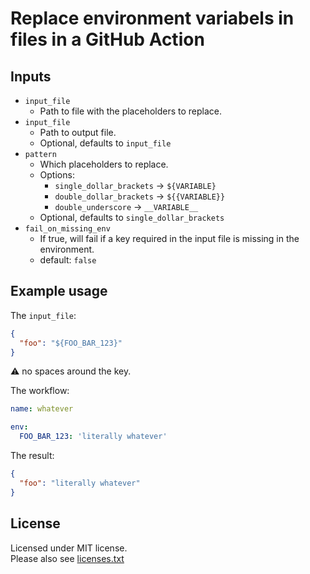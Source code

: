 # Replace environment variabels in files in a GitHub Action

## Inputs

- `input_file`
    - Path to file with the placeholders to replace.
- `input_file`
    - Path to output file.
    - Optional, defaults to `input_file`
- `pattern`
    - Which placeholders to replace.
    - Options:
      - `single_dollar_brackets` -> `${VARIABLE}`
      - `double_dollar_brackets` -> `${{VARIABLE}}`
      - `double_underscore` -> `__VARIABLE__`
    - Optional, defaults to `single_dollar_brackets`
- `fail_on_missing_env`
    - If true, will fail if a key required in the input file is missing in the environment.
    - default: `false`

## Example usage

The `input_file`:

```json
{
  "foo": "${FOO_BAR_123}"
}
```

⚠️ no spaces around the key.

The workflow:

```yaml
name: whatever

env:
  FOO_BAR_123: 'literally whatever'
```

The result:

```json
{
  "foo": "literally whatever"
}
```

## License

Licensed under MIT license.<br/>
Please also see [licenses.txt](lib/licenses.txt)